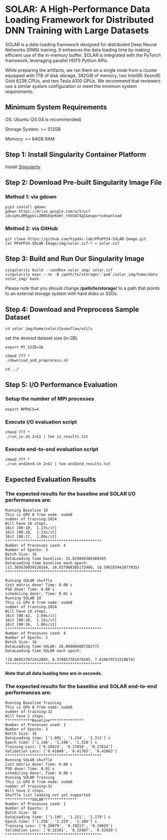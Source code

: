 # SOLAR: A High-Performance Data Loading Framework for Distributed DNN Training with Large Datasets

SOLAR is a data-loading framework designed for distributed Deep Neural Networks (DNN) training. It enhances the data loading time by making efficient use of the in-memory buffer. SOLAR is integrated with the PyTorch framework, leveraging parallel HDF5 Python APIs.

While preparing the artifacts, we ran them on a single node from a cluster equipped with 1TB of disk storage, 382GiB of memory, two Intel(R) Xeon(R) Gold 6238 CPUs, and two Tesla A100 GPUs. We recommend that reviewers use a similar system configuration or meet the minimum system requirements.


## Minimum System Requirements
OS: Ubuntu (20.04 is recommended)

Storage System: >= 512GB

Memory: >= 64GB RAM

## Step 1: Install Singularity Container Platform
Install [Singularity](https://singularity-tutorial.github.io/01-installation/)

## Step 2: Download Pre-built Singularity Image File
### Method 1: via gdown
```
pip3 install gdown
gdown https://drive.google.com/u/5/uc?id=1phLdMSgpniiZW0S0qnRoHt_rXhVA74gI&export=download
```

### Method 2: via GitHub
```
git clone https://github.com/hipdac-lab/PPoPP24-SOLAR-Image.git
cat PPoPP24-SOLAR-Image/img/solar.sif-* > solar.sif
```

## Step 3: Build and Run Our Singularity Image
```
singularity build --sandbox solar_img/ solar.sif
singularity exec --nv -B /path/to/storage/:`pwd`/solar_img/home/data solar_img/ bash
```
Please note that you should change **/path/to/storage/** to a path that points to an external storage system with hard disks or SSDs.

## Step 4: Download and Preprocess Sample Dataset
```
cd solar_img/home/solar/Cosmoflow/utils
```
set the desired dataset size (in GB)
```
export MY_SIZE=16
```
```
chmod 777 *
./download_and_preprocess.sh
```
```
cd ../
```

## Step 5: I/O Performance Evaluation
### Setup the number of MPI processes
```
export NPROCS=4
```
### Execute I/O evaluation script
```
chmod 777 *
./run_io.sh 2>&1 | tee io_results.txt
```

### Execute end-to-end evaluation script
```
chmod 777 *
./run_end2end.sh 2>&1 | tee end2end_results.txt
```

## Expected Evaluation Results
### The expected results for the baseline and SOLAR I/O performances are:
```
Running Baseline IO
This is GPU 0 from node: node0
number of training:1024
Will have 16 steps.
16it [00:18,  1.17s/it]
16it [00:18,  1.13s/it]
16it [00:17,  1.09s/it]
*******************************************
Number of Processes used: 4
Number of Epochs: 3
Batch Size: 16
DataLoading time baseline: 32.829884386388585
DataLoading time baseline each epoch: 
[11.305620059138164, 10.927908385172486, 10.596355942077935]
*******************************************

Running SOLAR shuffle
Cost matrix done! Time: 0.00 s
PSO done! Time: 0.00 s
scheduling done!, Time: 0.01 s
Running SOLAR IO
This is GPU 0 from node: node0
number of training:1024
Will have 16 steps.
16it [00:42,  2.69s/it]
16it [00:18,  1.15s/it]
16it [00:16,  1.06s/it]
*******************************************
Number of Processes used: 4
Number of Epochs: 3
Batch Size: 16
DataLoading time SOLAR: 26.860064087202772
DataLoading time SOLAR each epoch: 

[10.869527072412893, 8.379857301479205, 7.610679713310674]
*******************************************
```
**Note that all data loading time are in seconds.**

### The expected results for the baseline and SOLAR end-to-end performances are:

```
Running Baseline Training
This is GPU 0 from node: node0
number of training:32
Will have 2 steps.
************Baseline***************
Number of Processes used: 1
Number of Epochs: 3
Batch Size: 16
DataLoading time: ['1.091', '1.234', '1.311'] s
Epoch time: ['1.146', '1.240', '1.318'] s
Training Loss: ['0.28433', '0.27858', '0.27614']
Validation Loss: ['0.41840', '0.41763', '0.41663']
*******************************************
Running SOLAR shuffle
Cost matrix done! Time: 0.00 s
PSO done! Time: 0.01 s
scheduling done!, Time: 0.00 s
Running SOLAR Training
This is GPU 0 from node: node0
number of training:32
Will have 2 steps.
Shuffle list loading not yet supported
************SOLAR***************
Number of Processes used: 1
Number of Epochs: 3
Batch Size: 16
DataLoading time: ['1.195', '1.221', '1.179'] s
Epoch time: ['1.256', '1.229', '1.186'] s
Training Loss: ['0.20079', '0.19213', '0.19029']
Validation Loss: ['0.32161', '0.32487', '0.32920']
*******************************************
```
